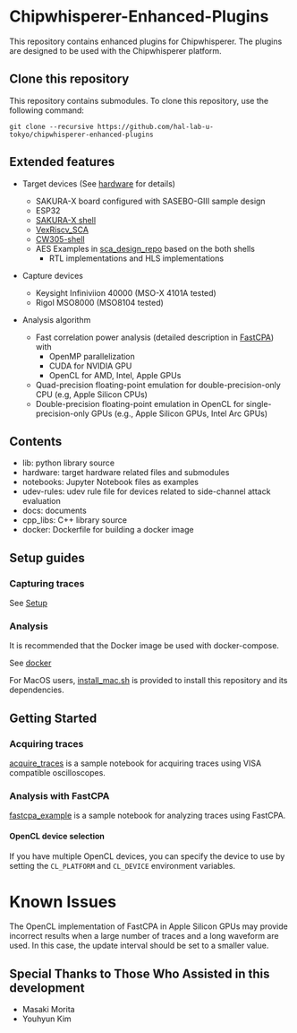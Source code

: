 # Chipwhisperer-Enhanced-Plugins
This repository contains enhanced plugins for Chipwhisperer.
The plugins are designed to be used with the Chipwhisperer platform.

## Clone this repository
This repository contains submodules. To clone this repository, use the following command:
```
git clone --recursive https://github.com/hal-lab-u-tokyo/chipwhisperer-enhanced-plugins
```

## Extended features
* Target devices (See [hardware](docs/hardware.md) for details)
  * SAKURA-X board configured with SASEBO-GIII sample design
  * ESP32
  * [SAKURA-X shell](https://github.com/hal-lab-u-tokyo/sakura-x-shell)
  * [VexRiscv_SCA](https://github.com/hal-lab-u-tokyo/VexRiscv_SCA)
  * [CW305-shell](https://github.com/hal-lab-u-tokyo/cw305-shell)
  * AES Examples in [sca_design_repo](https://github.com/hal-lab-u-tokyo/sca_design_repo) based on the both shells
    * RTL implementations and HLS implementations

* Capture devices
  * Keysight Infiniviion 40000 (MSO-X 4101A tested)
  * Rigol MSO8000 (MSO8104 tested)

* Analysis algorithm
  * Fast correlation power analysis (detailed description in [FastCPA](docs/fast_cpa.md)) with
    * OpenMP parallelization
  	* CUDA for NVIDIA GPU
    * OpenCL for AMD, Intel, Apple GPUs
  * Quad-precision floating-point emulation for double-precision-only CPU (e.g, Apple Silicon CPUs)
  * Double-precision floating-point emulation in OpenCL for single-precision-only GPUs (e.g., Apple Silicon GPUs, Intel Arc GPUs)

## Contents
* lib: python library source
* hardware: target hardware related files and submodules
* notebooks: Jupyter Notebook files as examples
* udev-rules: udev rule file for devices related to side-channel attack evaluation
* docs: documents
* cpp_libs: C++ library source
* docker: Dockerfile for building a docker image

## Setup guides
### Capturing traces
See [Setup](docs/setup.md)
### Analysis
It is recommended that the Docker image be used with docker-compose.

See [docker](docs/docker.md)

For MacOS users, [install_mac.sh](./install_mac.sh) is provided to install this repository and its dependencies.

## Getting Started
### Acquiring traces
[acquire_traces](notebooks/acquire_traces.ipynb) is a sample notebook for acquiring traces using VISA compatible oscilloscopes.

### Analysis with FastCPA
[fastcpa_example](notebooks/fastcpa_example.ipynb) is a sample notebook for analyzing traces using FastCPA.

#### OpenCL device selection
If you have multiple OpenCL devices, you can specify the device to use by setting the `CL_PLATFORM` and `CL_DEVICE` environment variables.

# Known Issues
The OpenCL implementation of FastCPA in Apple Silicon GPUs may provide incorrect results when a large number of traces and a long waveform are used.
In this case, the update interval should be set to a smaller value.

## Special Thanks to Those Who Assisted in this development
* Masaki Morita
* Youhyun Kim
